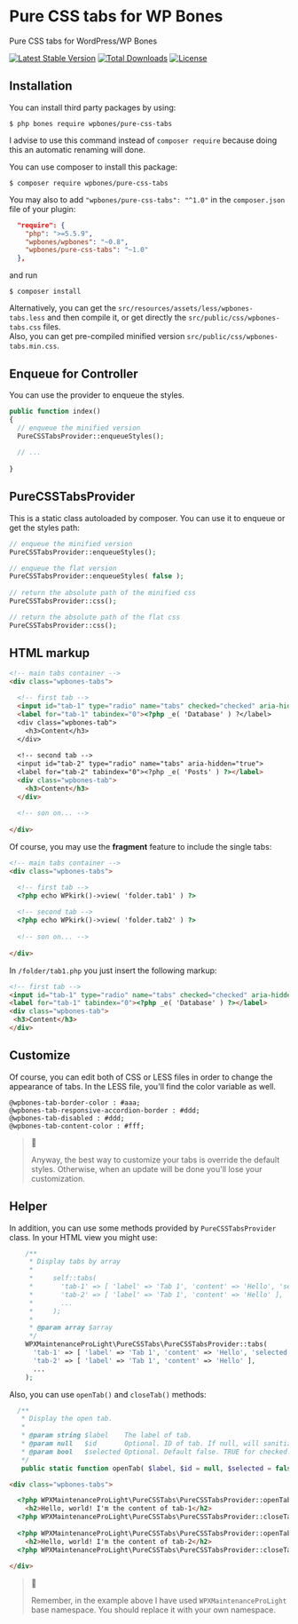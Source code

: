 # Pure CSS tabs for WP Bones

Pure CSS tabs for WordPress/WP Bones

[![Latest Stable Version](https://poser.pugx.org/wpbones/pure-css-tabs/v/stable)](https://packagist.org/packages/wpbones/pure-css-tabs)
[![Total Downloads](https://poser.pugx.org/wpbones/pure-css-tabs/downloads)](https://packagist.org/packages/wpbones/pure-css-tabs)
[![License](https://poser.pugx.org/wpbones/pure-css-tabs/license)](https://packagist.org/packages/wpbones/pure-css-tabs)

## Installation

You can install third party packages by using:

    $ php bones require wpbones/pure-css-tabs
   
I advise to use this command instead of `composer require` because doing this an automatic renaming will done.  

You can use composer to install this package:

    $ composer require wpbones/pure-css-tabs

You may also to add `"wpbones/pure-css-tabs": "^1.0"` in the `composer.json` file of your plugin:
 
```json
  "require": {
    "php": ">=5.5.9",
    "wpbones/wpbones": "~0.8",
    "wpbones/pure-css-tabs": "~1.0"
  },
```


and run 

    $ composer install
    
Alternatively, you can get the `src/resources/assets/less/wpbones-tabs.less` and then compile it, or get directly the `src/public/css/wpbones-tabs.css` files.    
Also, you can get pre-compiled minified version `src/public/css/wpbones-tabs.min.css`.

## Enqueue for Controller

You can use the provider to enqueue the styles.

```php
public function index()
{
  // enqueue the minified version
  PureCSSTabsProvider::enqueueStyles();
  
  // ...
  
}
```

## PureCSSTabsProvider

This is a static class autoloaded by composer. You can use it to enqueue or get the styles path:

```php
// enqueue the minified version
PureCSSTabsProvider::enqueueStyles();

// enqueue the flat version
PureCSSTabsProvider::enqueueStyles( false );
    
// return the absolute path of the minified css
PureCSSTabsProvider::css();

// return the absolute path of the flat css
PureCSSTabsProvider::css();   
```

## HTML markup

```html
<!-- main tabs container -->
<div class="wpbones-tabs">

  <!-- first tab -->
  <input id="tab-1" type="radio" name="tabs" checked="checked" aria-hidden="true">
  <label for="tab-1" tabindex="0"><?php _e( 'Database' ) ?</label>
  <div class="wpbones-tab">
    <h3>Content</h3>
  </div>
  
  <!-- second tab -->
  <input id="tab-2" type="radio" name="tabs" aria-hidden="true">
  <label for="tab-2" tabindex="0"><?php _e( 'Posts' ) ?></label>
  <div class="wpbones-tab">
    <h3>Content</h3>
  </div>  
  
  <!-- son on... -->
  
</div>
```

Of course, you may use the **fragment** feature to include the single tabs:

```html
<!-- main tabs container -->
<div class="wpbones-tabs">

  <!-- first tab -->
  <?php echo WPkirk()->view( 'folder.tab1' ) ?>
  
  <!-- second tab -->
  <?php echo WPkirk()->view( 'folder.tab2' ) ?>
  
  <!-- son on... -->
  
</div>
```
 In `/folder/tab1.php` you just insert the following markup:
 
 ```html
<!-- first tab -->
<input id="tab-1" type="radio" name="tabs" checked="checked" aria-hidden="true">
<label for="tab-1" tabindex="0"><?php _e( 'Database' ) ?></label>
<div class="wpbones-tab">
  <h3>Content</h3>
</div>
```

## Customize

Of course, you can edit both of CSS or LESS files in order to change the appearance of tabs.
In the LESS file, you'll find the color variable as well.

```less
@wpbones-tab-border-color : #aaa;
@wpbones-tab-responsive-accordion-border : #ddd;
@wpbones-tab-disabled : #ddd;
@wpbones-tab-content-color : #fff;
```

> :pushpin:
>
> Anyway, the best way to customize your tabs is override the default styles. Otherwise, when an update will be done you'll lose your customization.

## Helper

In addition, you can use some methods provided by `PureCSSTabsProvider` class.
In your HTML view you might use:

```php
    /**
     * Display tabs by array
     *
     *     self::tabs(
     *       'tab-1' => [ 'label' => 'Tab 1', 'content' => 'Hello', 'selected' => true ],
     *       'tab-2' => [ 'label' => 'Tab 1', 'content' => 'Hello' ],
     *       ...
     *     );
     *
     * @param array $array
     */
    WPXMaintenanceProLight\PureCSSTabs\PureCSSTabsProvider::tabs(
      'tab-1' => [ 'label' => 'Tab 1', 'content' => 'Hello', 'selected' => true ],
      'tab-2' => [ 'label' => 'Tab 1', 'content' => 'Hello' ],
      ...
    );
```

Also, you can use `openTab()` and `closeTab()` methods:

```php
  /**
   * Display the open tab.
   *
   * @param string $label    The label of tab.
   * @param null   $id       Optional. ID of tab. If null, will sanitize_title() the label.
   * @param bool   $selected Optional. Default false. TRUE for checked.
   */
   public static function openTab( $label, $id = null, $selected = false ) {}
```

```html
<div class="wpbones-tabs">

  <?php WPXMaintenanceProLight\PureCSSTabs\PureCSSTabsProvider::openTab( 'Tab 1', null, true ) ?>
    <h2>Hello, world! I'm the content of tab-1</h2>
  <?php WPXMaintenanceProLight\PureCSSTabs\PureCSSTabsProvider::closeTab ?>
    
  <?php WPXMaintenanceProLight\PureCSSTabs\PureCSSTabsProvider::openTab( 'Tab 2' ) ?>
    <h2>Hello, world! I'm the content of tab-2</h2>
  <?php WPXMaintenanceProLight\PureCSSTabs\PureCSSTabsProvider::closeTab ?>
    
</div>    
```
> :pushpin:
>
> Remember, in the example above I have used `WPXMaintenanceProLight` base namespace. You should replace it with your own namespace.

